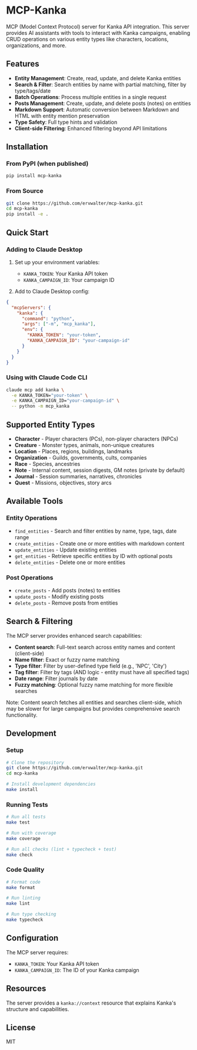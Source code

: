 # MCP-Kanka

MCP (Model Context Protocol) server for Kanka API integration. This server provides AI assistants with tools to interact with Kanka campaigns, enabling CRUD operations on various entity types like characters, locations, organizations, and more.

## Features

- **Entity Management**: Create, read, update, and delete Kanka entities
- **Search & Filter**: Search entities by name with partial matching, filter by type/tags/date
- **Batch Operations**: Process multiple entities in a single request
- **Posts Management**: Create, update, and delete posts (notes) on entities
- **Markdown Support**: Automatic conversion between Markdown and HTML with entity mention preservation
- **Type Safety**: Full type hints and validation
- **Client-side Filtering**: Enhanced filtering beyond API limitations

## Installation

### From PyPI (when published)
```bash
pip install mcp-kanka
```

### From Source
```bash
git clone https://github.com/ervwalter/mcp-kanka.git
cd mcp-kanka
pip install -e .
```

## Quick Start

### Adding to Claude Desktop

1. Set up your environment variables:
   - `KANKA_TOKEN`: Your Kanka API token
   - `KANKA_CAMPAIGN_ID`: Your campaign ID

2. Add to Claude Desktop config:
```json
{
  "mcpServers": {
    "kanka": {
      "command": "python",
      "args": ["-m", "mcp_kanka"],
      "env": {
        "KANKA_TOKEN": "your-token",
        "KANKA_CAMPAIGN_ID": "your-campaign-id"
      }
    }
  }
}
```

### Using with Claude Code CLI

```bash
claude mcp add kanka \
  -e KANKA_TOKEN="your-token" \
  -e KANKA_CAMPAIGN_ID="your-campaign-id" \
  -- python -m mcp_kanka
```

## Supported Entity Types

- **Character** - Player characters (PCs), non-player characters (NPCs)
- **Creature** - Monster types, animals, non-unique creatures
- **Location** - Places, regions, buildings, landmarks
- **Organization** - Guilds, governments, cults, companies
- **Race** - Species, ancestries
- **Note** - Internal content, session digests, GM notes (private by default)
- **Journal** - Session summaries, narratives, chronicles
- **Quest** - Missions, objectives, story arcs

## Available Tools

### Entity Operations
- `find_entities` - Search and filter entities by name, type, tags, date range
- `create_entities` - Create one or more entities with markdown content
- `update_entities` - Update existing entities
- `get_entities` - Retrieve specific entities by ID with optional posts
- `delete_entities` - Delete one or more entities

### Post Operations
- `create_posts` - Add posts (notes) to entities
- `update_posts` - Modify existing posts
- `delete_posts` - Remove posts from entities

## Search & Filtering

The MCP server provides enhanced search capabilities:
- **Content search**: Full-text search across entity names and content (client-side)
- **Name filter**: Exact or fuzzy name matching
- **Type filter**: Filter by user-defined type field (e.g., 'NPC', 'City')
- **Tag filter**: Filter by tags (AND logic - entity must have all specified tags)
- **Date range**: Filter journals by date
- **Fuzzy matching**: Optional fuzzy name matching for more flexible searches

Note: Content search fetches all entities and searches client-side, which may be slower for large campaigns but provides comprehensive search functionality.

## Development

### Setup

```bash
# Clone the repository
git clone https://github.com/ervwalter/mcp-kanka.git
cd mcp-kanka

# Install development dependencies
make install
```

### Running Tests

```bash
# Run all tests
make test

# Run with coverage
make coverage

# Run all checks (lint + typecheck + test)
make check
```

### Code Quality

```bash
# Format code
make format

# Run linting
make lint

# Run type checking
make typecheck
```

## Configuration

The MCP server requires:
- `KANKA_TOKEN`: Your Kanka API token
- `KANKA_CAMPAIGN_ID`: The ID of your Kanka campaign

## Resources

The server provides a `kanka://context` resource that explains Kanka's structure and capabilities.

## License

MIT